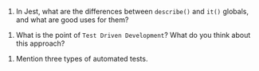 1. In Jest, what are the differences between `describe()` and `it()` globals, and what are good uses for them?

1) What is the point of `Test Driven Development`? What do you think about this approach?

1. Mention three types of automated tests.
